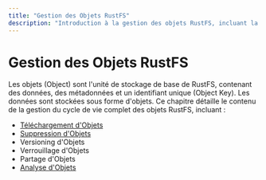 ```yaml
---
title: "Gestion des Objets RustFS"
description: "Introduction à la gestion des objets RustFS, incluant la création/suppression d'objets, le versioning d'objets, le verrouillage d'objets, le partage d'objets, l'analyse d'objets, etc."
---
```


# Gestion des Objets RustFS

Les objets (Object) sont l'unité de stockage de base de RustFS, contenant des données, des métadonnées et un identifiant unique (Object Key). Les données sont stockées sous forme d'objets. Ce chapitre détaille le contenu de la gestion du cycle de vie complet des objets RustFS, incluant :

- [Téléchargement d'Objets](./creation.md)
- [Suppression d'Objets](./deletion.md)
- Versioning d'Objets
- Verrouillage d'Objets
- Partage d'Objets
- [Analyse d'Objets](./scanner.md)

